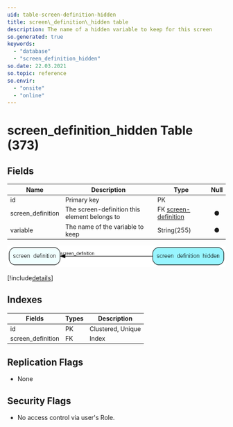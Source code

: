 ```yaml
---
uid: table-screen-definition-hidden
title: screen\_definition\_hidden table
description: The name of a hidden variable to keep for this screen
so.generated: true
keywords:
  - "database"
  - "screen_definition_hidden"
so.date: 22.03.2021
so.topic: reference
so.envir:
  - "onsite"
  - "online"
---
```


# screen\_definition\_hidden Table (373)

## Fields

| Name | Description | Type | Null |
|------|-------------|------|:----:|
|id|Primary key|PK| |
|screen\_definition|The screen-definition this element belongs to|FK [screen-definition](screen-definition.md)|&#x25CF;|
|variable|The name of the variable to keep|String(255)|&#x25CF;|


![screen_definition_hidden table relationship diagram](./media/screen_definition_hidden.png)

[!include[details](./includes/screen-definition-hidden.md)]

## Indexes

| Fields | Types | Description |
|--------|-------|-------------|
|id |PK |Clustered, Unique |
|screen\_definition |FK |Index |

## Replication Flags

* None

## Security Flags

* No access control via user's Role.

